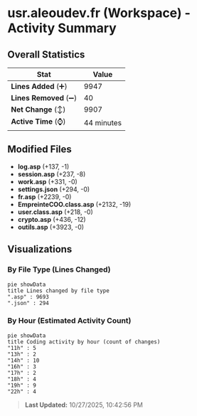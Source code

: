 # usr.aleoudev.fr (Workspace) - Activity Summary 

## Overall Statistics

| Stat                   | Value                                                             |
| ---------------------- | ----------------------------------------------------------------- |
| **Lines Added** (➕)   | 9947                                          |
| **Lines Removed** (➖) | 40                                        |
| **Net Change** (↕)    | 9907                |
| **Active Time** (⌚)   | 44 minutes |


## Modified Files
- **log.asp** (+137, -1)
- **session.asp** (+237, -8)
- **work.asp** (+331, -0)
- **settings.json** (+294, -0)
- **fr.asp** (+2239, -0)
- **EmpreinteCOO.class.asp** (+2132, -19)
- **user.class.asp** (+218, -0)
- **crypto.asp** (+436, -12)
- **outils.asp** (+3923, -0)

## Visualizations

### By File Type (Lines Changed)

```mermaid
pie showData
title Lines changed by file type
".asp" : 9693
".json" : 294
```

### By Hour (Estimated Activity Count)

```mermaid
pie showData
title Coding activity by hour (count of changes)
"11h" : 5
"13h" : 2
"14h" : 10
"16h" : 3
"17h" : 2
"18h" : 4
"19h" : 9
"22h" : 4
```


> **Last Updated:** 10/27/2025, 10:42:56 PM